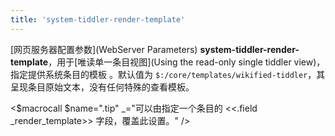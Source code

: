 ```yaml
---
title: 'system-tiddler-render-template'
---
```


[网页服务器配置参数](WebServer Parameters) **system-tiddler-render-template**，用于[唯读单一条目视图](Using the read-only single tiddler view)，指定提供系统条目的模板 。默认值为 `$:/core/templates/wikified-tiddler`，其呈现条目原始文本，没有任何特殊的查看模板。

<$macrocall $name=".tip" _="可以由指定一个条目的 <<.field _render_template>> 字段，覆盖此设置。" />